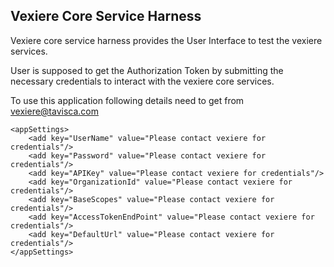 ## Vexiere Core Service Harness ##

	
Vexiere core service harness provides the User Interface to test the vexiere services.

User is supposed to get the Authorization Token by submitting the necessary credentials to interact with the vexiere core services.    



To use this application following details need to get from [vexiere@tavisca.com](mailto:vexiere@tavisca.com)

  	<appSettings>
	    <add key="UserName" value="Please contact vexiere for credentials"/>
	    <add key="Password" value="Please contact vexiere for credentials"/>
	    <add key="APIKey" value="Please contact vexiere for credentials"/>
	    <add key="OrganizationId" value="Please contact vexiere for credentials"/>
	    <add key="BaseScopes" value="Please contact vexiere for credentials"/>
	    <add key="AccessTokenEndPoint" value="Please contact vexiere for credentials"/>
	    <add key="DefaultUrl" value="Please contact vexiere for credentials"/>
    </appSettings>